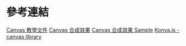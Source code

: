 # 參考連結

[Canvas 教學文件](https://developer.mozilla.org/zh-TW/docs/Web/API/Canvas_API/Tutorial)
[Canvas 合成效果](https://developer.mozilla.org/zh-TW/docs/Web/API/Canvas_API/Tutorial/Compositing)
[Canvas 合成效果 Sample](https://developer.mozilla.org/en-US/docs/Web/API/Canvas_API/Tutorial/Compositing/Example)
[Konva.js - canvas library](https://konvajs.github.io/)